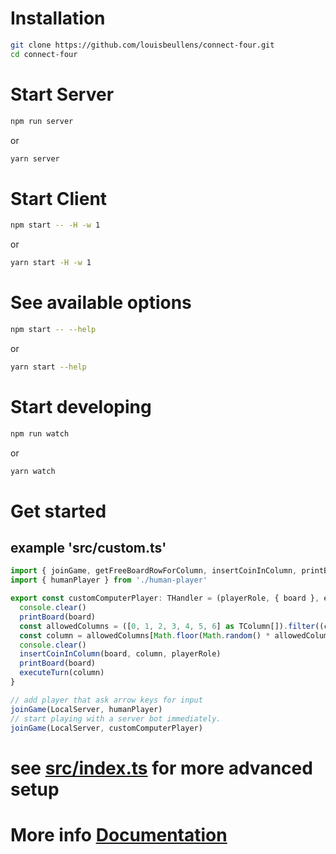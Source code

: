# Installation

```sh
git clone https://github.com/louisbeullens/connect-four.git
cd connect-four
```

# Start Server

```sh
npm run server
```
or
```sh
yarn server
```

# Start Client

```sh
npm start -- -H -w 1
```
or
```sh
yarn start -H -w 1
```

# See available options

```sh
npm start -- --help
```
or
```sh
yarn start --help
```

# Start developing

```sh
npm run watch
```
or
```sh
yarn watch
```

# Get started
## example 'src/custom.ts'

```js
import { joinGame, getFreeBoardRowForColumn, insertCoinInColumn, printBoard, TColumn, THandler } from './client'
import { humanPlayer } from './human-player'

export const customComputerPlayer: THandler = (playerRole, { board }, executeTurn) => {
  console.clear()
  printBoard(board)
  const allowedColumns = ([0, 1, 2, 3, 4, 5, 6] as TColumn[]).filter((column) => getFreeBoardRowForColumn(board, column) !== -1)
  const column = allowedColumns[Math.floor(Math.random() * allowedColumns.length)]
  console.clear()
  insertCoinInColumn(board, column, playerRole)
  printBoard(board)
  executeTurn(column)
}

// add player that ask arrow keys for input
joinGame(LocalServer, humanPlayer)
// start playing with a server bot immediately.
joinGame(LocalServer, customComputerPlayer)
```

# see [src/index.ts](./src/index.ts) for more advanced setup

# More info [Documentation](https://louisbeullens.github.io/connect-four/)


